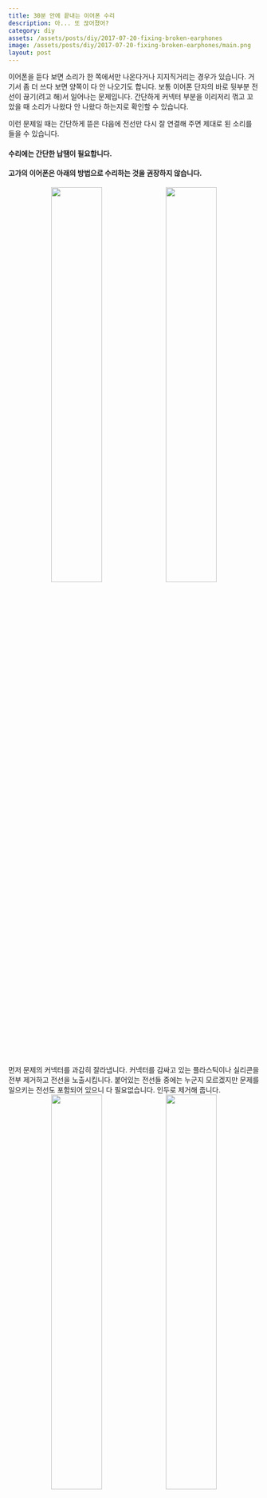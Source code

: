 ```yaml
---
title: 30분 안에 끝내는 이어폰 수리
description: 아... 또 끊어졌어?
category: diy
assets: /assets/posts/diy/2017-07-20-fixing-broken-earphones
image: /assets/posts/diy/2017-07-20-fixing-broken-earphones/main.png
layout: post
---
```


이어폰을 듣다 보면 소리가 한 쪽에서만 나온다거나 지지직거리는 경우가 있습니다. 거기서 좀 더 쓰다 보면 양쪽이 다 안 나오기도 합니다. 보통 이어폰 단자의 바로 뒷부분 전선이 끊기(려고 해)서 일어나는 문제입니다. 간단하게 커넥터 부분을 이리저리 꺾고 꼬았을 때 소리가 나왔다 안 나왔다 하는지로 확인할 수 있습니다.  

이런 문제일 때는 간단하게 뜯은 다음에 전선만 다시 잘 연결해 주면 제대로 된 소리를 들을 수 있습니다.  

#### 수리에는 간단한 납땜이 필요합니다.
#### 고가의 이어폰은 아래의 방법으로 수리하는 것을 권장하지 않습니다.

<center>
  <img src='{{ page.assets }}/1.png' style='width: 45%'>
  <img src='{{ page.assets }}/2.png' style='width: 45%'>
</center>
먼저 문제의 커넥터를 과감히 잘라냅니다. 커넥터를 감싸고 있는 플라스틱이나 실리콘을 전부 제거하고 전선을 노출시킵니다. 붙어있는 전선들 중에는 누군지 모르겠지만 문제를 일으키는 전선도 포함되어 있으니 다 필요없습니다. 인두로 제거해 줍니다.  

<center>
  <img src='{{ page.assets }}/3.png' style='width: 45%'>
  <img src='{{ page.assets }}/4.png' style='width: 45%'>
</center>
다음은 잘라낸 전선 쪽 순서입니다. 안쪽의 전선이 잘리지 않게 유의하면서 니퍼를 이용해 전선 끝에서 1 ~ 2cm 위쪽 지점부터 고무 피복만 벗겨줍니다. 안쪽의 전선은 보통 4가닥이지만, 마이크나 기타 기능을 위해 5 ~ 6가닥이 있는 경우도 있습니다. 일단 4가닥만 제대로 연결하면 소리는 무조건 나옵니다. 커넥터에 붙어 있던 전선들의 순서를 잘 기억하세요.  
드러난 전선의 빨강, 파랑 외피는 전기가 통하지 않는 또 다른 피복입니다. 인두로 끝부분 피복을 녹이고 납을 먹여 줍니다.

<center>
  <img src='{{ page.assets }}/5.png'>
</center>

이렇게 모든 전선의 끝에 다 납을 먹여 줍니다. 이제 준비가 끝났으니 본격적인 수술을 시작합니다. 아까 분리한 커넥터와 다시 연결할 차례입니다.

<center>
  <img src='{{ page.assets }}/6.png'>
</center>

커넥터에서 전선의 연결부는 총 4곳입니다. 한국에 유통되는 이어폰은 전부 미국식 이어폰이기 때문에, 사진에 표시한 것처럼 끝 쪽에서부터 좌우 음성, 그라운드, 마이크 순서로 핀 배열이 이루어져 있습니다. 각각 맞는 핀에 전선을 연결하면 됩니다.  
일반적으로 금색, 동색 등 피복이 없는 것처럼 보이는 전선이 그라운드이고, 빨강과 초록 전선이 좌우 음성 전선입니다. 좌우 음성은 바뀌어도 크게 문제가 없으나, 50% 확률로 연결한 이어폰의 왼쪽에서 오른쪽 소리가 나올 수 있음을 알려드립니다. 자신의 운을 믿지 못하겠다면 봉합 전에 미리 테스트해보도록 합니다.  

마지막 전선은 마이크 핀에 연결하면 됩니다. 보통 마이크 선은 제조사마다 천차만별이지만 파란색, 흰색, 검은색 중 하나일 확률이 높습니다. 전선이 5가닥이나 6가닥이라면 남는 전선은 '보통' 그라운드에 연결하면 잘 작동합니다. 각 핀이 서로 합선되지 않도록 납땜 실력을 십분 발휘해서 연결해줍니다.

<center>
  <img src='{{ page.assets }}/7.png'>
</center>
이제 봉합할 차례입니다. 수축튜브를 이용해 연결부를 포장해주면 됩니다.

<center>
  <img src='{{ page.assets }}/8.png' style='width: 45%'>
  <img src='{{ page.assets }}/9.png' style='width: 45%'>
</center>
하지만 봉합할 때 전선이 저렇게 늘어져 있으면 다시 끊기기 쉽습니다. 전선을 연결부에 돌돌 말아주고, 순간접착제 등을 이용해 잘 떨어지지 않도록 고정시켜 줍니다.

<center>
  <img src='{{ page.assets }}/10.png'>
</center>
마지막으로 수축튜브를 이용해 덮어줍니다. 수축튜브가 줄어들면 안의 전선들이 우둘투둘하게 보일 수 있으니, 수축튜브를 끼우기 전에 플라스틱 통이나 글루건 등으로 성형해주는게 보기에 좋습니다.

다 끝났으면 다시 새 삶을 얻은 이어폰의 소리를 감상하면 됩니다.